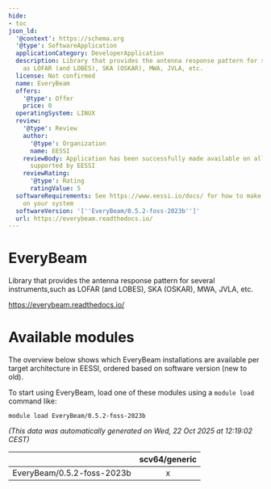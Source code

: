 ```yaml
---
hide:
- toc
json_ld:
  '@context': https://schema.org
  '@type': SoftwareApplication
  applicationCategory: DeveloperApplication
  description: Library that provides the antenna response pattern for several instruments,such
    as LOFAR (and LOBES), SKA (OSKAR), MWA, JVLA, etc.
  license: Not confirmed
  name: EveryBeam
  offers:
    '@type': Offer
    price: 0
  operatingSystem: LINUX
  review:
    '@type': Review
    author:
      '@type': Organization
      name: EESSI
    reviewBody: Application has been successfully made available on all architectures
      supported by EESSI
    reviewRating:
      '@type': Rating
      ratingValue: 5
  softwareRequirements: See https://www.eessi.io/docs/ for how to make EESSI available
    on your system
  softwareVersion: '[''EveryBeam/0.5.2-foss-2023b'']'
  url: https://everybeam.readthedocs.io/
---
```


EveryBeam
=========


Library that provides the antenna response pattern for several instruments,such as LOFAR (and LOBES), SKA (OSKAR), MWA, JVLA, etc.

https://everybeam.readthedocs.io/
# Available modules


The overview below shows which EveryBeam installations are available per target architecture in EESSI, ordered based on software version (new to old).

To start using EveryBeam, load one of these modules using a `module load` command like:

```shell
module load EveryBeam/0.5.2-foss-2023b
```

*(This data was automatically generated on Wed, 22 Oct 2025 at 12:19:02 CEST)*

| |scv64/generic|
| :---: | :---: |
|EveryBeam/0.5.2-foss-2023b|x|
